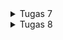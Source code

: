 <details>
<summary> Tugas 7 </summary>
<pre>

## counter_7

##  **Jelaskan apa yang dimaksud dengan stateless widget dan stateful widget dan jelaskan perbedaan dari keduanya.** 

Stateless widget adalah widget yang tidak dapat berubah contohnya Icon, IconButton, dan text. Sedangkan stateful widget adalah  widget yang sifatnya dinamis atau dapat berubah-ubah, contohnya mengubah nilai variable, warna, dll.

##  **Sebutkan widget apa saja yang kamu pakai di proyek kali ini dan jelaskan fungsinya**

- AppBar : display toolbar widgets, seperti title dan actions
- Material App : sebagai root dari aplikasi
- Scaffold : menyediakan struktur dasar dan styling dalam aplikasi
- Column : Display children dalam format vertikal
- Row : Display children dalam format horizontal
- Text : Display string dalam satu baris


##  **Apa fungsi dari setState()? Jelaskan variabel apa saja yang dapat terdampak dengan fungsi tersebut.**

berfungsi untuk memberitahu framework bahwa ada object yang berubah pada State, kemudian akan melakukan build ulang pada Widget tersebut. Variabel yang akan terdampak adalah variable yang diganti pada fungsi tersebut (tergantung fungsi tersebut ingin mengubah apa)

##  **Jelaskan perbedaan antara const dengan final.**

final dapat digunakan untuk deklarasi variabel immutable yang nilainya sudah ataupun belum diketahui pada saat waktu kompilasi berjalan. Sedangkan Const dapat digunakan untuk deklarasi variabel immutable yang nilainya bersifat konstan dan harus sudah diketahui pada saat waktu kompilasi (Compile time) berjalan, artinya adalah nilai dari variabel tersebut harus sudah di berikan value secara langsung.

## **Jelaskan bagaimana cara kamu mengimplementasikan checklist di atas.**

1. Melakukan perintah ```flutter create counter_7```

2. Mengimplementasikan widget - widget yang diperlukan pada program dan melakukan styling 

3. Membuat fungsi untuk logika penambahan dan pengurangan angka.

4. Menambahkan variabel dan fungsi berikut untuk mengubah text dan warna text ketika angka berubah

5. Mengimplementasikan Bonus yaitu dengan menambahkan kondisi tersebut sebelum button - agar button - hilang ketika angka 0.

</pre>
</details>

<details> 
<summary> Tugas 8 </summary>
<pre>
1. Jelaskan perbedaan Navigator.push dan Navigator.pushReplacement

Navigator.push menambahkan rute ke tumpukan rute yang dikelola oleh Navigator. Navigator.pushReplacement menambahkan rute ke tumpukan rute yang dikelola oleh Navigator saat ini dengan mendorong rute yang diberikan dan kemudian membuang rute sebelumnya setelah rute baru selesai dianimasikan.

2. Sebutkan widget apa saja yang kamu pakai di proyek kali ini dan jelaskan fungsinya.

* Card -> Untuk membentuk sebuah component Ketru seperti container dan diloop untuk tiap" data
* Drawer -> Panel untuk melakukan perpindahan tampilan atau navigator
* TextFormField -> Component untuk ask input text
* Form -> Membuat sebuah container untuk dijadikan parent dari input input yang dideklarasikan
* ListTile -> component yang didalamnya juga bisa digunakan widget
* Column, Padding, Row -> positioning
* DropDownButton -> Membuat fields untuk memilih input
* DatePicker -> pilih tanggal
* TextStyle -> Styling text
* Container -> menampung beberapa komponen 
* TextButton -> membuat tombol berbasis text untuk trigger datepicker

3. Sebutkan jenis-jenis event yang ada pada Flutter (contoh: onPressed).
* OnPressed
* OnChange
* OnSaved
* OnTap
* OnComplete

4. Jelaskan bagaimana cara kerja Navigator dalam "mengganti" halaman dari aplikasi Flutter.
Navigator pada Flutter menggunakan implementasi stack. Navigator menyediakan metode untuk mengubah tumpukan dengan push to stack atau dengan keluar dari tumpukan. Metode Navigator.push adalah untuk menavigasi ke halaman yang lebih baru dan Navigator.pop untuk kembali dari halaman saat ini.

5. Jelaskan bagaimana cara kamu mengimplementasikan checklist di atas.
1. Membuat file drawer yang berisi route untuk masing masing class untuk counter, show_Budget, atau form.
2. Membuat file form.dart untuk membuat form untuk dimasukkan kedalam List di budget.
3. File budget akan diset untuk memiliki fungsi untuk menambahkan obj pada atribut classnya untuk menampung data yang diinput.
4. Membuat show_Budget dan melakukan loop dari budget.len untuk diloop dan ditampilan sebagaimananya dengan Card view. Menggunakan ListView.Builder